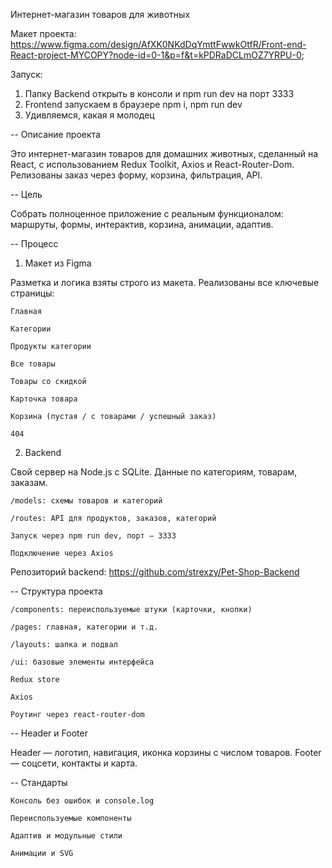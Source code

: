 Интернет-магазин товаров для животных

Макет проекта: https://www.figma.com/design/AfXK0NKdDqYmttFwwkOtfR/Front-end-React-project-MYCOPY?node-id=0-1&p=f&t=kPDRaDCLmOZ7YRPU-0;

Запуск:

1. Папку Backend открыть в консоли и npm run dev на порт 3333
2. Frontend запускаем в браузере npm i, npm run dev
3. Удивляемся, какая я молодец

<!-- --------------------------------------------------------------------------------------->

-- Описание проекта

Это интернет-магазин товаров для домашних животных, сделанный на React, с использованием Redux Toolkit, Axios и React-Router-Dom. Релизованы заказ через форму, корзина, фильтрация, API.

-- Цель

Собрать полноценное приложение с реальным функционалом: маршруты, формы, интерактив, корзина, анимации, адаптив.

-- Процесс

1. Макет из Figma

Разметка и логика взяты строго из макета. Реализованы все ключевые страницы:

    Главная

    Категории

    Продукты категории

    Все товары

    Товары со скидкой

    Карточка товара

    Корзина (пустая / с товарами / успешный заказ)

    404

2. Backend

Свой сервер на Node.js с SQLite. Данные по категориям, товарам, заказам.

    /models: схемы товаров и категорий

    /routes: API для продуктов, заказов, категорий

    Запуск через npm run dev, порт — 3333

    Подключение через Axios

Репозиторий backend: https://github.com/strexzy/Pet-Shop-Backend

-- Структура проекта

    /components: переиспользуемые штуки (карточки, кнопки)

    /pages: главная, категории и т.д.

    /layouts: шапка и подвал

    /ui: базовые элементы интерфейса

    Redux store

    Axios

    Роутинг через react-router-dom

-- Header и Footer

Header — логотип, навигация, иконка корзины с числом товаров.
Footer — соцсети, контакты и карта.

-- Стандарты

    Консоль без ошибок и console.log

    Переиспользуемые компоненты

    Адаптив и модульные стили

    Анимации и SVG
